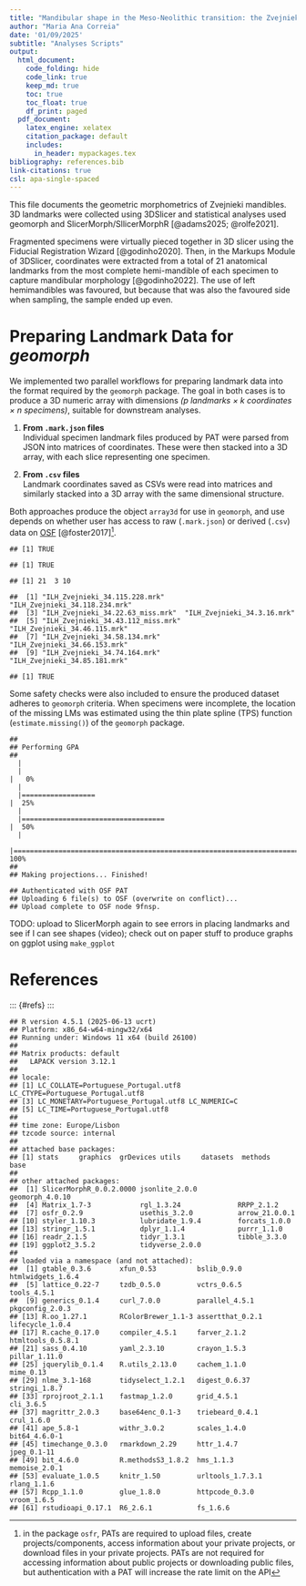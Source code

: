 ```yaml
---
title: "Mandibular shape in the Meso-Neolithic transition: the Zvejnieki case study"
author: "Maria Ana Correia"
date: '01/09/2025'
subtitle: "Analyses Scripts"
output:
  html_document:
    code_folding: hide
    code_link: true
    keep_md: true
    toc: true
    toc_float: true
    df_print: paged
  pdf_document:
    latex_engine: xelatex
    citation_package: default
    includes:
      in_header: mypackages.tex
bibliography: references.bib
link-citations: true
csl: apa-single-spaced
---
```


This file documents the geometric morphometrics of Zvejnieki mandibles. 3D landmarks were collected using 3DSlicer and statistical analyses used geomorph and SlicerMorph/SllicerMorphR [@adams2025; @rolfe2021].







Fragmented specimens were virtually pieced together in 3D slicer using the Fiducial Registration Wizard [@godinho2020]. Then, in the Markups Module of 3DSlicer, coordinates were extracted from a total of 21 anatomical landmarks from the most complete hemi-mandible of each specimen to capture mandibular morphology [@godinho2022]. The use of left hemimandibles was favoured, but because that was also the favoured side when sampling, the sample ended up even.

# Preparing Landmark Data for *geomorph*

We implemented two parallel workflows for preparing landmark data into the format required by the `geomorph` package. The goal in both cases is to produce a 3D numeric array with dimensions *(p landmarks × k coordinates × n specimens)*, suitable for downstream analyses.

1.  **From `.mark.json` files**\
    Individual specimen landmark files produced by PAT were parsed from JSON into matrices of coordinates. These were then stacked into a 3D array, with each slice representing one specimen.

2.  **From `.csv` files**\
    Landmark coordinates saved as CSVs were read into matrices and similarly stacked into a 3D array with the same dimensional structure.

Both approaches produce the object `array3d` for use in `geomorph`, and use depends on whether user has access to raw (`.mark.json`) or derived (`.csv`) data on [OSF](https://osf.io/vkat9/) [@foster2017][^1].

[^1]: in the package `osfr`, PATs are required to upload files, create projects/components, access information about your private projects, or download files in your private projects. PATs are not required for accessing information about public projects or downloading public files, but authentication with a PAT will increase the rate limit on the API

<div data-pagedtable="false">
  <script data-pagedtable-source type="application/json">
{"columns":[{"label":["name"],"name":[1],"type":["chr"],"align":["left"]},{"label":["id"],"name":[2],"type":["chr"],"align":["left"]},{"label":["meta"],"name":[3],"type":["list"],"align":["right"]}],"data":[{"1":"landmarks.parquet","2":"68b4a0ea3560139ce496af8a","3":"<named list [3]>"}],"options":{"columns":{"min":{},"max":[10]},"rows":{"min":[10],"max":[10]},"pages":{}}}
  </script>
</div>

```
## [1] TRUE
```

```
## [1] TRUE
```

```
## [1] 21  3 10
```

```
##  [1] "ILH_Zvejnieki_34.115.228.mrk"     "ILH_Zvejnieki_34.118.234.mrk"    
##  [3] "ILH_Zvejnieki_34.22.63_miss.mrk"  "ILH_Zvejnieki_34.3.16.mrk"       
##  [5] "ILH_Zvejnieki_34.43.112_miss.mrk" "ILH_Zvejnieki_34.46.115.mrk"     
##  [7] "ILH_Zvejnieki_34.58.134.mrk"      "ILH_Zvejnieki_34.66.153.mrk"     
##  [9] "ILH_Zvejnieki_34.74.164.mrk"      "ILH_Zvejnieki_34.85.181.mrk"
```

```
## [1] TRUE
```

Some safety checks were also included to ensure the produced dataset adheres to `geomorph` criteria. When specimens were incomplete, the location of the missing LMs was estimated using the thin plate spline (TPS) function (`estimate.missing()`) of the `geomorph` package.




```
## 
## Performing GPA
##   |                                                                              |                                                                      |   0%  |                                                                              |==================                                                    |  25%  |                                                                              |===================================                                   |  50%  |                                                                              |======================================================================| 100%
## 
## Making projections... Finished!
```

```
## Authenticated with OSF PAT
## Uploading 6 file(s) to OSF (overwrite on conflict)...
## Upload complete to OSF node 9fnsp.
```

TODO: upload to SlicerMorph again to see errors in placing landmarks and see if I can see shapes (video); check out on paper stuff to produce graphs on ggplot using `make_ggplot`



# References

::: {#refs}
:::


```
## R version 4.5.1 (2025-06-13 ucrt)
## Platform: x86_64-w64-mingw32/x64
## Running under: Windows 11 x64 (build 26100)
## 
## Matrix products: default
##   LAPACK version 3.12.1
## 
## locale:
## [1] LC_COLLATE=Portuguese_Portugal.utf8  LC_CTYPE=Portuguese_Portugal.utf8   
## [3] LC_MONETARY=Portuguese_Portugal.utf8 LC_NUMERIC=C                        
## [5] LC_TIME=Portuguese_Portugal.utf8    
## 
## time zone: Europe/Lisbon
## tzcode source: internal
## 
## attached base packages:
## [1] stats     graphics  grDevices utils     datasets  methods   base     
## 
## other attached packages:
##  [1] SlicerMorphR_0.0.2.0000 jsonlite_2.0.0          geomorph_4.0.10        
##  [4] Matrix_1.7-3            rgl_1.3.24              RRPP_2.1.2             
##  [7] osfr_0.2.9              usethis_3.2.0           arrow_21.0.0.1         
## [10] styler_1.10.3           lubridate_1.9.4         forcats_1.0.0          
## [13] stringr_1.5.1           dplyr_1.1.4             purrr_1.1.0            
## [16] readr_2.1.5             tidyr_1.3.1             tibble_3.3.0           
## [19] ggplot2_3.5.2           tidyverse_2.0.0        
## 
## loaded via a namespace (and not attached):
##  [1] gtable_0.3.6       xfun_0.53          bslib_0.9.0        htmlwidgets_1.6.4 
##  [5] lattice_0.22-7     tzdb_0.5.0         vctrs_0.6.5        tools_4.5.1       
##  [9] generics_0.1.4     curl_7.0.0         parallel_4.5.1     pkgconfig_2.0.3   
## [13] R.oo_1.27.1        RColorBrewer_1.1-3 assertthat_0.2.1   lifecycle_1.0.4   
## [17] R.cache_0.17.0     compiler_4.5.1     farver_2.1.2       htmltools_0.5.8.1 
## [21] sass_0.4.10        yaml_2.3.10        crayon_1.5.3       pillar_1.11.0     
## [25] jquerylib_0.1.4    R.utils_2.13.0     cachem_1.1.0       mime_0.13         
## [29] nlme_3.1-168       tidyselect_1.2.1   digest_0.6.37      stringi_1.8.7     
## [33] rprojroot_2.1.1    fastmap_1.2.0      grid_4.5.1         cli_3.6.5         
## [37] magrittr_2.0.3     base64enc_0.1-3    triebeard_0.4.1    crul_1.6.0        
## [41] ape_5.8-1          withr_3.0.2        scales_1.4.0       bit64_4.6.0-1     
## [45] timechange_0.3.0   rmarkdown_2.29     httr_1.4.7         jpeg_0.1-11       
## [49] bit_4.6.0          R.methodsS3_1.8.2  hms_1.1.3          memoise_2.0.1     
## [53] evaluate_1.0.5     knitr_1.50         urltools_1.7.3.1   rlang_1.1.6       
## [57] Rcpp_1.1.0         glue_1.8.0         httpcode_0.3.0     vroom_1.6.5       
## [61] rstudioapi_0.17.1  R6_2.6.1           fs_1.6.6
```
